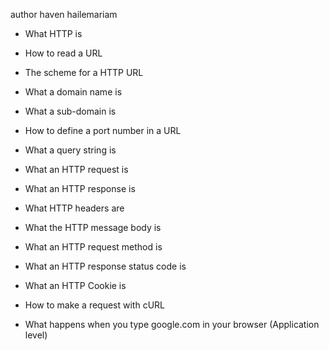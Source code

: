 author haven hailemariam















- What HTTP is


- How to read a URL
- The scheme for a HTTP URL
- What a domain name is


- What a sub-domain is
- How to define a port number in a URL
- What a query string is


- What an HTTP request is
- What an HTTP response is
- What HTTP headers are

- What the HTTP message body is
- What an HTTP request method is
- What an HTTP response status code is

- What an HTTP Cookie is
- How to make a request with cURL
- What happens when you type google.com in your browser (Application level)


